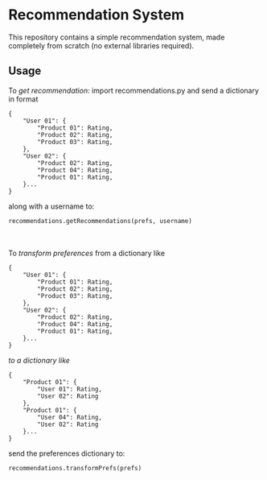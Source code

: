 # Recommendation System
This repository contains a simple recommendation system, made completely from scratch (no external libraries required).

## Usage
To *get recommendation*:
import recommendations.py and send a dictionary in format 
```
{
	"User 01": {
		"Product 01": Rating,
		"Product 02": Rating,
		"Product 03": Rating,
	},
	"User 02": {
		"Product 02": Rating,
		"Product 04": Rating,
		"Product 01": Rating,
	}...
}
```
along with a username to:
```
recommendations.getRecommendations(prefs, username)
```
<br/><br/>
To *transform preferences* from a dictionary like
```
{
	"User 01": {
		"Product 01": Rating,
		"Product 02": Rating,
		"Product 03": Rating,
	},
	"User 02": {
		"Product 02": Rating,
		"Product 04": Rating,
		"Product 01": Rating,
	}...
}
```
*to a dictionary like*
```
{
	"Product 01": {
		"User 01": Rating,
		"User 02": Rating
	},
	"Product 01": {
		"User 04": Rating,
		"User 02": Rating
	}...
}
```
send the preferences dictionary to:
```
recommendations.transformPrefs(prefs)
```
